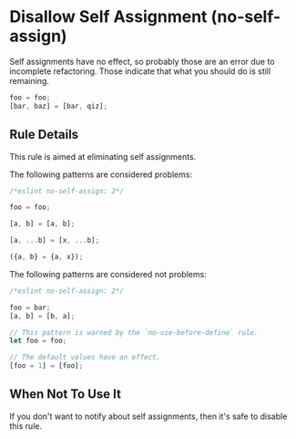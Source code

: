 # Disallow Self Assignment (no-self-assign)

Self assignments have no effect, so probably those are an error due to incomplete refactoring.
Those indicate that what you should do is still remaining.

```js
foo = foo;
[bar, baz] = [bar, qiz];
```

## Rule Details

This rule is aimed at eliminating self assignments.

The following patterns are considered problems:

```js
/*eslint no-self-assign: 2*/

foo = foo;

[a, b] = [a, b];

[a, ...b] = [x, ...b];

({a, b} = {a, x});
```

The following patterns are considered not problems:

```js
/*eslint no-self-assign: 2*/

foo = bar;
[a, b] = [b, a];

// This pattern is warned by the `no-use-before-define` rule.
let foo = foo;

// The default values have an effect.
[foo = 1] = [foo];
```

## When Not To Use It

If you don't want to notify about self assignments, then it's safe to disable this rule.
